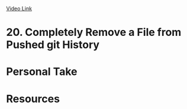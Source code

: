 [Video Link](https://egghead.io/lessons/git-completely-remove-a-file-from-pushed-git-history)

# 20. Completely Remove a File from Pushed git History

# Personal Take

# Resources
